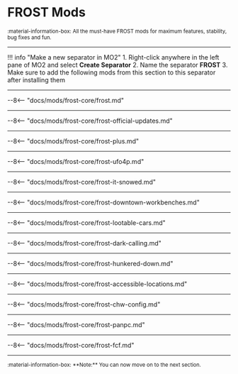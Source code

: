 # FROST Mods

<small>
:material-information-box:
All the must-have FROST mods for maximum features, stability, bug fixes and fun.
</small>

---
!!! info "Make a new separator in MO2"
    1. Right-click anywhere in the left pane of MO2 and select **Create Separator**
    2. Name the separator **FROST**
    3. Make sure to add the following mods from this section to this separator after installing them

---
--8<--  "docs/mods/frost-core/frost.md"

---
--8<--  "docs/mods/frost-core/frost-official-updates.md"

---
--8<--  "docs/mods/frost-core/frost-plus.md"

---
--8<--  "docs/mods/frost-core/frost-ufo4p.md"

---
--8<--  "docs/mods/frost-core/frost-it-snowed.md"

---
--8<--  "docs/mods/frost-core/frost-downtown-workbenches.md"

---
--8<--  "docs/mods/frost-core/frost-lootable-cars.md"

---
--8<--  "docs/mods/frost-core/frost-dark-calling.md"

---
--8<--  "docs/mods/frost-core/frost-hunkered-down.md"

---
--8<--  "docs/mods/frost-core/frost-accessible-locations.md"

---
--8<--  "docs/mods/frost-core/frost-chw-config.md"

---
--8<--  "docs/mods/frost-core/frost-panpc.md"

---
--8<--  "docs/mods/frost-core/frost-fcf.md"

---
<small>
:material-information-box:
**Note:** You can now move on to the next section.
</small>